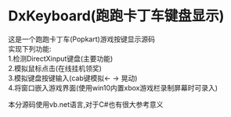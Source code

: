 # DxKeyboard(跑跑卡丁车键盘显示)

这是一个跑跑卡丁车(Popkart)游戏按键显示源码  
实现下列功能:  
1.检测DirectXinput键盘(主要功能)  
2.模拟鼠标点击(在线挂机领奖)  
3.模拟键盘按键输入(cab键模拟← → 晃动)  
4.将窗口嵌入游戏界面(使用win10内置xbox游戏栏录制屏幕时可录入)  
  
本分源码使用vb.net语言,对于C#也有很大参考意义  


